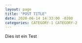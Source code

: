 ```yaml
---
layout: page
title: "POST TITLE"
date: 2020-06-14 14:33:00 -0200
categories: CATEGORY-1 CATEGORY-2
---
```


Dies ist ein Test